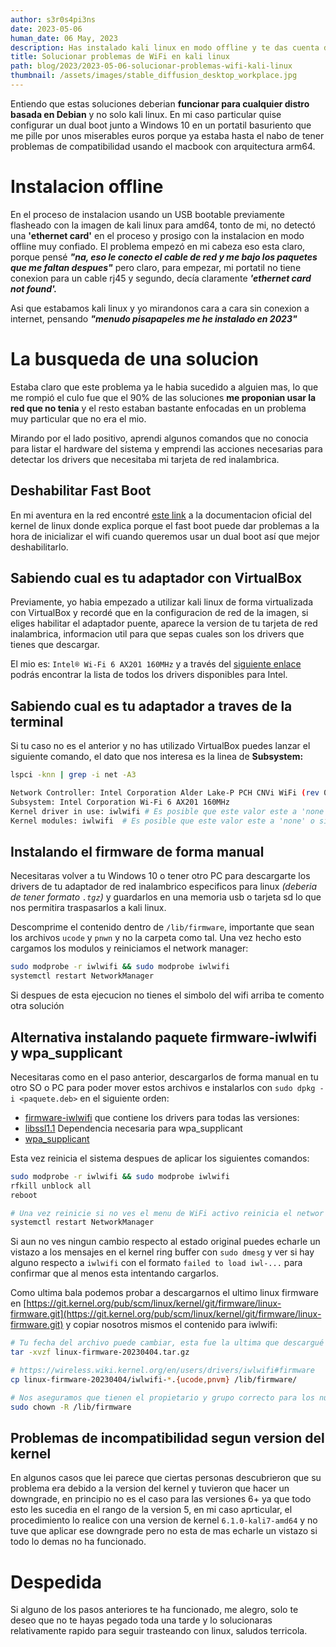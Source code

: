```yaml
---
author: s3r0s4pi3ns
date: 2023-05-06
human_date: 06 May, 2023
description: Has instalado kali linux en modo offline y te das cuenta de que tu portatil no tiene una ethernet card y los drivers del wifi parece que no estan cargando correctamente, aqui te muestro la solucion para que puedas volver a conectarte a internet y disfrutar de la vida en general
title: Solucionar problemas de WiFi en kali linux
path: blog/2023/2023-05-06-solucionar-problemas-wifi-kali-linux
thumbnail: /assets/images/stable_diffusion_desktop_workplace.jpg
---
```


Entiendo que estas soluciones deberian **funcionar para cualquier distro basada en Debian** y no solo kali linux. En mi caso particular quise configurar un dual boot junto a Windows 10 en un portatil basuriento que me pille por unos miserables euros porque ya estaba hasta el nabo de tener problemas de compatibilidad usando el macbook con arquitectura arm64.

# Instalacion offline

En el proceso de instalacion usando un USB bootable previamente flasheado con la imagen de kali linux para amd64, tonto de mi, no detectó una **'ethernet card'** en el proceso y prosigo con la instalacion en modo offline muy confiado.
El problema empezó en mi cabeza eso esta claro, porque pensé **_"na, eso le conecto el cable de red y me bajo los paquetes que me faltan despues"_** pero claro, para empezar, mi portatil no tiene conexion para un cable rj45 y segundo, decía claramente **_'ethernet card not found'._**

Asi que estabamos kali linux y yo mirandonos cara a cara sin conexion a internet, pensando **_"menudo pisapapeles me he instalado en 2023"_**

# La busqueda de una solucion

Estaba claro que este problema ya le habia sucedido a alguien mas, lo que me rompió el culo fue que el 90% de las soluciones **me proponian usar la red que no tenia** y el resto estaban bastante enfocadas en un problema muy particular que no era el mio.

Mirando por el lado positivo, aprendi algunos comandos que no conocia para listar el hardware del sistema y emprendi las acciones necesarias para detectar los drivers que necesitaba mi tarjeta de red inalambrica.

## Deshabilitar Fast Boot

En mi aventura en la red encontré [este link](https://wireless.wiki.kernel.org/en/users/drivers/iwlwifi#about_dual-boot_with_windows_and_fast-boot_enabled) a la documentacion oficial del kernel de linux donde explica porque el fast boot puede dar problemas a la hora de inicializar el wifi cuando queremos usar un dual boot así que mejor deshabilitarlo.

## Sabiendo cual es tu adaptador con VirtualBox

Previamente, yo habia empezado a utilizar kali linux de forma virtualizada con VirtualBox y recordé que en la configuracion de red de la imagen, si eliges habilitar el adaptador puente, aparece la version de tu tarjeta de red inalambrica, informacion util para que sepas cuales son los drivers que tienes que descargar.

El mio es: `Intel® Wi-Fi 6 AX201 160MHz` y a través del [siguiente enlace](https://www.intel.com/content/www/us/en/support/articles/000005511/wireless.html) podrás encontrar la lista de todos los drivers disponibles para Intel.

## Sabiendo cual es tu adaptador a traves de la terminal

Si tu caso no es el anterior y no has utilizado VirtualBox puedes lanzar el siguiente comando, el dato que nos interesa es la linea de **Subsystem:**

```bash
lspci -knn | grep -i net -A3

Network Controller: Intel Corporation Alder Lake-P PCH CNVi WiFi (rev 01)
Subsystem: Intel Corporation Wi-Fi 6 AX201 160MHz
Kernel driver in use: iwlwifi # Es posible que este valor este a 'none' o similar
Kernel modules: iwlwifi  # Es posible que este valor este a 'none' o similar
```

## Instalando el firmware de forma manual

Necesitaras volver a tu Windows 10 o tener otro PC para descargarte los drivers de tu adaptador de red inalambrico especificos para linux _(deberia de tener formato `.tgz`)_ y guardarlos en una memoria usb o tarjeta sd lo que nos permitira traspasarlos a kali linux.

Descomprime el contenido dentro de `/lib/firmware`, importante que sean los archivos `ucode` y `pnwn` y no la carpeta como tal. Una vez hecho esto cargamos los modulos y reiniciamos el network manager:

```bash
sudo modprobe -r iwlwifi && sudo modprobe iwlwifi
systemctl restart NetworkManager
```

Si despues de esta ejecucion no tienes el simbolo del wifi arriba te comento otra solución

## Alternativa instalando paquete firmware-iwlwifi y wpa_supplicant

Necesitaras como en el paso anterior, descargarlos de forma manual en tu otro SO o PC para poder mover estos archivos e instalarlos con `sudo dpkg -i <paquete.deb>` en el siguiente orden:

- [firmware-iwlwifi](https://packages.debian.org/bullseye/kernel/firmware-iwlwifi) que contiene los drivers para todas las versiones:
- [libssl1.1](https://packages.debian.org/en/bullseye/libssl1.1) Dependencia necesaria para wpa_supplicant
- [wpa_supplicant](https://packages.debian.org/bullseye/wpasupplicant)

Esta vez reinicia el sistema despues de aplicar los siguientes comandos:

```bash
sudo modprobe -r iwlwifi && sudo modprobe iwlwifi
rfkill unblock all
reboot

# Una vez reinicie si no ves el menu de WiFi activo reinicia el networ manager de nuevo
systemctl restart NetworkManager
```

Si aun no ves ningun cambio respecto al estado original puedes echarle un vistazo a los mensajes en el kernel ring buffer con `sudo dmesg` y ver si hay alguno respecto a `iwlwifi` con el formato `failed to load iwl-...` para confirmar que al menos esta intentando cargarlos.

Como ultima bala podemos probar a descargarnos el ultimo linux firmware en [https://git.kernel.org/pub/scm/linux/kernel/git/firmware/linux-firmware.git](https://git.kernel.org/pub/scm/linux/kernel/git/firmware/linux-firmware.git) y copiar nosotros mismos el contenido para iwlwifi:

```bash
# Tu fecha del archivo puede cambiar, esta fue la ultima que descargué antes de escribir este articulo
tar -xvzf linux-firmware-20230404.tar.gz

# https://wireless.wiki.kernel.org/en/users/drivers/iwlwifi#firmware
cp linux-firmware-20230404/iwlwifi-*.{ucode,pnvm} /lib/firmware/

# Nos aseguramos que tienen el propietario y grupo correcto para los nuevos archivos
sudo chown -R /lib/firmware
```

## Problemas de incompatibilidad segun version del kernel

En algunos casos que lei parece que ciertas personas descubrieron que su problema era debido a la version del kernel y tuvieron que hacer un downgrade, en principio no es el caso para las versiones 6+ ya que todo esto les sucedia en el rango de la version 5, en mi caso aprticular, el procedimiento lo realice con una version de kernel `6.1.0-kali7-amd64` y no tuve que aplicar ese downgrade pero no esta de mas echarle un vistazo si todo lo demas no ha funcionado.

# Despedida

Si alguno de los pasos anteriores te ha funcionado, me alegro, solo te deseo que no te hayas pegado toda una tarde y lo solucionaras relativamente rapido para seguir trasteando con linux, saludos terricola.
